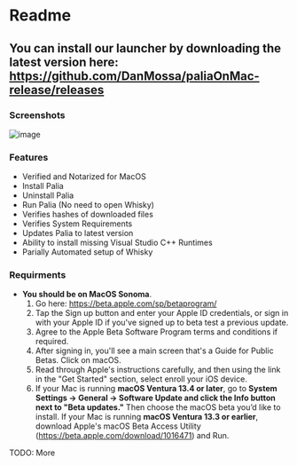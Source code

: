 # Readme

## You can install our launcher by downloading the latest version here: https://github.com/DanMossa/paliaOnMac-release/releases

### Screenshots
![image](https://github.com/DanMossa/paliaOnMac-release/assets/10294777/f08af643-701c-47c4-9a57-a7743f0c6676)



### Features
* Verified and Notarized for MacOS
* Install Palia
* Uninstall Palia
* Run Palia (No need to open Whisky)
* Verifies hashes of downloaded files
* Verifies System Requirements
* Updates Palia to latest version
* Ability to install missing Visual Studio C++ Runtimes
* Parially Automated setup of Whisky

### Requirments
* **You should be on MacOS Sonoma**.
  1. Go here: https://beta.apple.com/sp/betaprogram/
  2. Tap the Sign up button and enter your Apple ID credentials, or sign in with your ‌Apple ID‌ if you've signed up to beta test a previous update.
  3. Agree to the Apple Beta Software Program terms and conditions if required.
  4. After signing in, you'll see a main screen that's a Guide for Public Betas. Click on macOS.
  5. Read through Apple's instructions carefully, and then using the link in the "Get Started" section, select enroll your iOS device.
  6. If your Mac is running ‌**macOS Ventura‌ 13.4 or later**, go to **System Settings -> General -> Software Update and click the Info button next to "Beta updates."** Then choose the macOS beta you’d like to install. If your Mac is running ‌**macOS Ventura‌ 13.3 or earlier**, download Apple's macOS Beta Access Utility (https://beta.apple.com/download/1016471) and Run.
  
TODO: More
